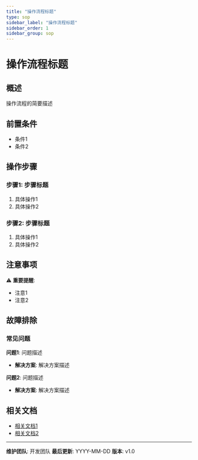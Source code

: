 ```yaml
---
title: "操作流程标题"
type: sop
sidebar_label: "操作流程标题"
sidebar_order: 1
sidebar_group: sop
---
```


# 操作流程标题

## 概述

操作流程的简要描述

## 前置条件

- 条件1
- 条件2

## 操作步骤

### 步骤1: 步骤标题

1. 具体操作1
2. 具体操作2

### 步骤2: 步骤标题

1. 具体操作1
2. 具体操作2

## 注意事项

⚠️ **重要提醒**:
- 注意1
- 注意2

## 故障排除

### 常见问题

**问题1**: 问题描述
- **解决方案**: 解决方案描述

**问题2**: 问题描述
- **解决方案**: 解决方案描述

## 相关文档

- [相关文档1](./related-doc1)
- [相关文档2](./related-doc2)

---

**维护团队**: 开发团队
**最后更新**: YYYY-MM-DD
**版本**: v1.0
